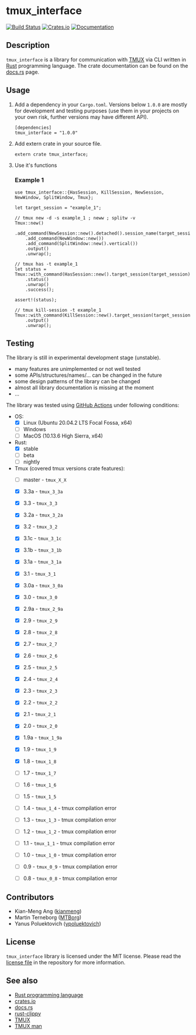 # tmux_interface

[![Build Status](https://github.com/AntonGepting/tmux-interface-rs/actions/workflows/actions.yml/badge.svg)](https://github.com/AntonGepting/tmux-interface-rs/actions)
[![Crates.io](https://img.shields.io/crates/v/tmux_interface.svg)](https://crates.io/crates/tmux_interface)
[![Documentation](https://docs.rs/tmux_interface/badge.svg)](https://docs.rs/tmux_interface)


## Description

`tmux_interface` is a library for communication with
[TMUX](https://github.com/tmux/tmux) via CLI written in
[Rust](https://www.rust-lang.org/) programming language. The crate
documentation can be found on the
[docs.rs](https://docs.rs/tmux_interface) page.


## Usage


1. Add a dependency in your `Cargo.toml`. Versions below `1.0.0` are
    mostly for development and testing purposes (use them in your projects on
    your own risk, further versions may have different API).

     ```text
     [dependencies]
     tmux_interface = "1.0.0"
     ```

2. Add extern crate in your source file.
     ```
     extern crate tmux_interface;
     ```

3. Use it's functions

     ### Example 1
     ```
     use tmux_interface::{HasSession, KillSession, NewSession, NewWindow, SplitWindow, Tmux};

     let target_session = "example_1";

     // tmux new -d -s example_1 ; neww ; splitw -v
     Tmux::new()
         .add_command(NewSession::new().detached().session_name(target_session))
         .add_command(NewWindow::new())
         .add_command(SplitWindow::new().vertical())
         .output()
         .unwrap();

     // tmux has -t example_1
     let status = Tmux::with_command(HasSession::new().target_session(target_session))
         .status()
         .unwrap()
         .success();

     assert!(status);

     // tmux kill-session -t example_1
     Tmux::with_command(KillSession::new().target_session(target_session))
         .output()
         .unwrap();

     ```

## Testing

The library is still in experimental development stage (unstable).
- many features are unimplemented or not well tested
- some APIs/structures/names/... can be changed in the future
- some design patterns of the library can be changed
- almost all library documentation is missing at the moment
- ...

The library was tested using [GitHub Actions](https://github.com/AntonGepting/tmux-interface-rs/actions)
under following conditions:

- OS:
    - [x] Linux (Ubuntu 20.04.2 LTS Focal Fossa, x64)
    - [ ] Windows
    - [ ] MacOS (10.13.6 High Sierra, x64)

- Rust:
    - [x] stable
    - [ ] beta
    - [ ] nightly

- Tmux (covered tmux versions crate features):
    - [ ] master - `tmux_X_X`
    - [x] 3.3a - `tmux_3_3a`
    - [x] 3.3 - `tmux_3_3`
    - [x] 3.2a - `tmux_3_2a`
    - [x] 3.2 - `tmux_3_2`
    - [x] 3.1c - `tmux_3_1c`
    - [x] 3.1b - `tmux_3_1b`
    - [x] 3.1a - `tmux_3_1a`
    - [x] 3.1 - `tmux_3_1`
    - [x] 3.0a - `tmux_3_0a`
    - [x] 3.0 - `tmux_3_0`
    - [x] 2.9a - `tmux_2_9a`
    - [x] 2.9 - `tmux_2_9`
    - [x] 2.8 - `tmux_2_8`
    - [x] 2.7 - `tmux_2_7`
    - [x] 2.6 - `tmux_2_6`
    - [x] 2.5 - `tmux_2_5`
    - [x] 2.4 - `tmux_2_4`
    - [x] 2.3 - `tmux_2_3`
    - [x] 2.2 - `tmux_2_2`
    - [x] 2.1 - `tmux_2_1`
    - [x] 2.0 - `tmux_2_0`
    - [x] 1.9a - `tmux_1_9a`
    - [x] 1.9 - `tmux_1_9`
    - [x] 1.8 - `tmux_1_8`
    - [ ] 1.7 - `tmux_1_7`
    - [ ] 1.6 - `tmux_1_6`
    - [ ] 1.5 - `tmux_1_5`
    - [ ] 1.4 - `tmux_1_4` - tmux compilation error
    - [ ] 1.3 - `tmux_1_3` - tmux compilation error
    - [ ] 1.2 - `tmux_1_2` - tmux compilation error
    - [ ] 1.1 - `tmux_1_1` - tmux compilation error
    - [ ] 1.0 - `tmux_1_0` - tmux compilation error
    - [ ] 0.9 - `tmux_0_9` - tmux compilation error
    - [ ] 0.8 - `tmux_0_8` - tmux compilation error


## Contributors

* Kian-Meng Ang ([kianmeng](https://github.com/kianmeng))
* Martin Terneborg ([MTBorg](https://github.com/MTBorg))
* Yanus Poluektovich ([ypoluektovich](https://github.com/ypoluektovich))


## License

`tmux_interface` library is licensed under the MIT license. Please read the
[license file](LICENSE.md) in the repository for more information.


## See also

- [Rust programming language](https://www.rust-lang.org/)
- [crates.io](https://www.crates.io/)
- [docs.rs](https://www.docs.rs/)
- [rust-clippy](https://github.com/rust-lang/rust-clippy)
- [TMUX](https://github.com/tmux/tmux)
- [TMUX man](http://man7.org/linux/man-pages/man1/tmux.1.html)
